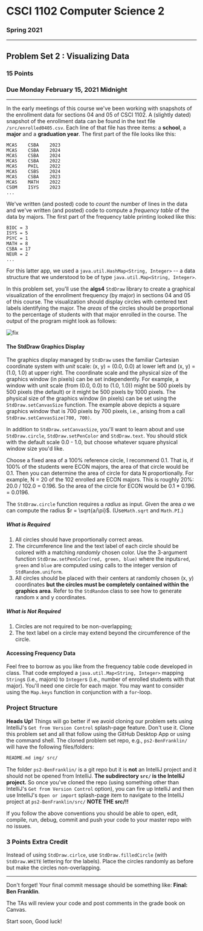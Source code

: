 # CSCI 1102 Computer Science 2

### Spring 2021

------

## Problem Set 2 : Visualizing Data

### 15 Points

### Due Monday February 15, 2021 Midnight

---

In the early meetings of this course we've been working with snapshots of the enrollment data for sections 04 and 05 of CSCI 1102. A (slightly dated) snapshot of the enrollment data can be found in the text file `/src/enrolled0405.csv`. Each line of that file has three items: a **school**, a **major** and a **graduation year**. The first part of the file looks like this:

```
MCAS    CSBA    2023
MCAS    CSBA    2024
MCAS    CSBA    2024
MCAS    CSBA    2022
MCAS    PHIL    2022
MCAS    CSBS    2024
MCAS    CSBA    2023
MCAS    MATH    2022
CSOM    ISYS    2023
...
```

We've written (and posted) code to *count* the number of lines in the data and we've written (and posted) code to compute a *frequency table* of the data by majors. The first part of the frequency table printing looked like this:

```
BIOC = 3
ISYS = 5
PSYC = 1
MATH = 8
CSBA = 17
NEUR = 2
...
```

For this latter app, we used a `java.util.HashMap<String, Integer>` -- a data structure that we understood to be of type `java.util.Map<String, Integer>`. 

In this problem set, you'll use the **algs4** `StdDraw` library to create a graphical visualization of the enrollment frequency (by major) in sections 04 and 05 of this course. The visualization should display circles with centered text labels identifying the major. The *areas* of the circles should be proportional to the percentage of students with that major enrolled in the course. The output of the program might look as follows:

![fix](./img/bubbles.png)

#### The StdDraw Graphics Display

The graphics display managed by `StdDraw` uses the familiar Cartesian coordinate system with *unit* scale: (x, y) = (0.0, 0.0) at lower left and (x, y) = (1.0, 1.0) at upper right. The coordinate scale and the physical size of the graphics window (in pixels) can be set independently. For example, a window with unit scale (from (0.0, 0.0) to (1.0, 1.0)) might be 500 pixels by 500 pixels (the default) or it might be 500 pixels by 1000 pixels. The physical size of the graphics window (in pixels) can be set using the `StdDraw.setCanvasSize` function. The example above depicts a square graphics window that is 700 pixels by 700 pixels, i.e., arising from a call `StdDraw.setCanvasSize(700, 700)`.

In addition to `StdDraw.setCanvasSize`, you'll want to learn about and use `StdDraw.circle`, `StdDraw.setPenColor` and `StdDraw.text`. You should stick with the default scale 0.0 - 1.0, but choose whatever square physical window size you'd like.  

Choose a fixed area of a 100% reference circle, I recommend 0.1. That is, if 100% of the students were ECON majors, the area of that circle would be 0.1. Then you can determine the area of circle for data N proportionally. For example, N = 20 of the 102 enrolled are ECON majors. This is roughly 20%: 20.0 / 102.0 = 0.196. So the area of the circle for ECON would be 0.1 * 0.196. = 0.0196. 

The `StdDraw.circle` function requires a *radius* as input. Given the area $a$ we can compute the radius $r = \sqrt{a/\pi}$. (Use`Math.sqrt` and `Math.PI`.)

##### What is Required

1. All circles should have proportionally correct areas.
2. The circumference line and the text label of each circle should be colored with a matching *randomly* chosen color. Use the 3-argument function `StdDraw.setPenColor(red, green, blue)` where the inputs`red`, `green` and `blue` are computed using calls to the integer version of `StdRandom.uniform`.
3. All circles should be placed with their centers at randomly chosen (x, y) coordinates **but the circles must be completely contained within the graphics area**. Refer to the `StdRandom` class to see how to generate random x and y coordinates.

##### What is Not Required

1. Circles are not required to be non-overlapping;
2. The text label on a circle may extend beyond the circumference of the circle.

#### Accessing Frequency Data

Feel free to borrow as you like from the frequency table code developed in class. That code employed a `java.util.Map<String, Integer>` mapping `String`s (i.e., majors) to `Integer`s (i.e., number of enrolled students with that major). You'll need one circle for each major. You may want to consider using the `Map.keys` function in conjunction with a `for`-loop. 

### Project Structure

**Heads Up!** Things will go better if we avoid cloning our problem sets using IntelliJ's `Get from Version Control`  splash-page feature. Don't use it. Clone this problem set and all that follow using the GitHub Desktop App or using the command shell. The cloned problem set repo, e.g., `ps2-BenFranklin/`  will have the following files/folders:

```bash
README.md img/ src/
```

The folder `ps2-BenFranklin/` is a git repo but it is **not** an IntelliJ project and it should not be opened from IntelliJ. **The subdirectory `src/` is the IntelliJ project.** So once you've cloned the repo (using something other than IntelliJ's `Get from Version Control` option), you can fire up IntelliJ and then use IntelliJ's `Open or import` splash-page item to navigate to the IntelliJ project at `ps2-BenFranklin/src/` **NOTE THE src/!!** 

If you follow the above conventions you should be able to open, edit, compile, run, debug, commit and push your code to your master repo with no issues.

### 3 Points Extra Credit

Instead of using `StdDraw.cirlce`, use `StdDraw.filledCircle` (with `StdDraw.WHITE` lettering for the labels). Place the circles randomly as before but make the circles non-overlapping.

---

Don't forget! Your final commit message should be something like: **Final: Ben Franklin**.

The TAs will review your code and post comments in the grade book on Canvas.

Start soon, Good luck!
